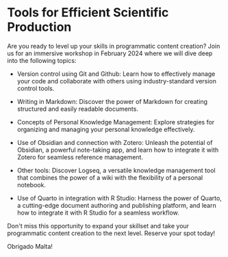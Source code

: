 # Tools for Efficient Scientific Production

Are you ready to level up your skills in programmatic content creation? Join us for an immersive workshop in February 2024 where we will dive deep into the following topics:

- Version control using Git and Github: Learn how to effectively manage your code and collaborate with others using industry-standard version control tools.

- Writing in Markdown: Discover the power of Markdown for creating structured and easily readable documents.

- Concepts of Personal Knowledge Management: Explore strategies for organizing and managing your personal knowledge effectively.

- Use of Obsidian and connection with Zotero: Unleash the potential of Obsidian, a powerful note-taking app, and learn how to integrate it with Zotero for seamless reference management.

- Other tools: Discover Logseq, a versatile knowledge management tool that combines the power of a wiki with the flexibility of a personal notebook.

- Use of Quarto in integration with R Studio: Harness the power of Quarto, a cutting-edge document authoring and publishing platform, and learn how to integrate it with R Studio for a seamless workflow.

Don't miss this opportunity to expand your skillset and take your programmatic content creation to the next level. Reserve your spot today!

Obrigado Malta!
